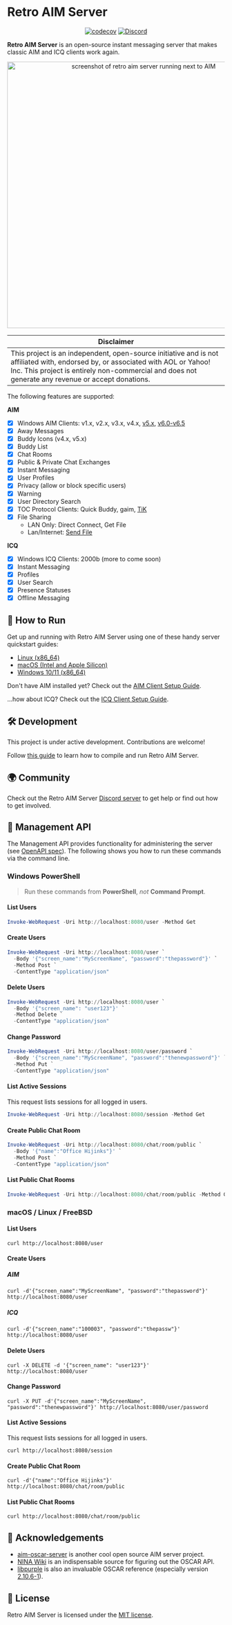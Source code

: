 # Retro AIM Server

<div align="center">

<a href="">[![codecov](https://codecov.io/gh/mk6i/retro-aim-server/graph/badge.svg?token=MATKPP77JT)](https://codecov.io/gh/mk6i/retro-aim-server)</a>
<a href="">[![Discord](https://img.shields.io/discord/1238648671348719626?logo=discord&logoColor=white)](https://discord.gg/2Xy4nF3Uh9)</a>

</div>

**Retro AIM Server** is an open-source instant messaging server that makes classic AIM and ICQ clients work again.

<p align="center">
  <img width="616" alt="screenshot of retro aim server running next to AIM" src="https://github.com/mk6i/retro-aim-server/assets/2894330/81ff419f-50fa-4961-bd2f-ac7dcac903b5">
</p>

| Disclaimer                                                                                                                                                                                                                           |
|--------------------------------------------------------------------------------------------------------------------------------------------------------------------------------------------------------------------------------------|
| This project is an independent, open-source initiative and is not affiliated with, endorsed by, or associated with AOL or Yahoo! Inc. This project is entirely non-commercial and does not generate any revenue or accept donations. |

The following features are supported:

**AIM**

- [x] Windows AIM Clients: v1.x, v2.x, v3.x, v4.x, [v5.x](./docs/CLIENT.md), [v6.0-v6.5](./docs/AIM6.md)
- [x] Away Messages
- [x] Buddy Icons (v4.x, v5.x)
- [x] Buddy List
- [x] Chat Rooms
- [x] Public & Private Chat Exchanges
- [x] Instant Messaging
- [x] User Profiles
- [x] Privacy (allow or block specific users)
- [x] Warning
- [x] User Directory Search
- [x] TOC Protocol Clients: Quick Buddy, gaim, [TiK](./docs/CLIENT_TIK.md)
- [x] File Sharing
    - LAN Only: Direct Connect, Get File
    - Lan/Internet: [Send File](./docs/RENDEZVOUS.md)

**ICQ**

- [x] Windows ICQ Clients: 2000b (more to come soon)
- [x] Instant Messaging
- [x] Profiles
- [x] User Search
- [x] Presence Statuses
- [x] Offline Messaging

## 🏁 How to Run

Get up and running with Retro AIM Server using one of these handy server quickstart guides:

* [Linux (x86_64)](./docs/LINUX.md)
* [macOS (Intel and Apple Silicon)](./docs/MACOS.md)
* [Windows 10/11 (x86_64)](./docs/WINDOWS.md)

Don't have AIM installed yet? Check out the [AIM Client Setup Guide](./docs/CLIENT.md).

...how about ICQ? Check out the [ICQ Client Setup Guide](./docs/CLIENT_ICQ.md).

## 🛠️ Development

This project is under active development. Contributions are welcome!

Follow [this guide](./docs/BUILD.md) to learn how to compile and run Retro AIM Server.

## 🌍 Community

Check out the Retro AIM Server [Discord server](https://discord.gg/2Xy4nF3Uh9) to get help or find out how to get
involved.

## 👤 Management API

The Management API provides functionality for administering the server (see [OpenAPI spec](./api.yml)). The following
shows you how to run these commands via the command line.

### Windows PowerShell

> Run these commands from **PowerShell**, *not* **Command Prompt**.

#### List Users

```powershell
Invoke-WebRequest -Uri http://localhost:8080/user -Method Get
```

#### Create Users

```powershell
Invoke-WebRequest -Uri http://localhost:8080/user `
  -Body '{"screen_name":"MyScreenName", "password":"thepassword"}' `
  -Method Post `
  -ContentType "application/json"
```

#### Delete Users

```powershell
Invoke-WebRequest -Uri http://localhost:8080/user `
  -Body '{"screen_name": "user123"}' `
  -Method Delete `
  -ContentType "application/json"
```

#### Change Password

```powershell
Invoke-WebRequest -Uri http://localhost:8080/user/password `
  -Body '{"screen_name":"MyScreenName", "password":"thenewpassword"}' `
  -Method Put `
  -ContentType "application/json"
```

#### List Active Sessions

This request lists sessions for all logged in users.

```powershell
Invoke-WebRequest -Uri http://localhost:8080/session -Method Get
```

#### Create Public Chat Room

```powershell
Invoke-WebRequest -Uri http://localhost:8080/chat/room/public `
  -Body '{"name":"Office Hijinks"}' `
  -Method Post `
  -ContentType "application/json"
```

#### List Public Chat Rooms

```powershell
Invoke-WebRequest -Uri http://localhost:8080/chat/room/public -Method Get
```

### macOS / Linux / FreeBSD

#### List Users

```shell
curl http://localhost:8080/user
```

#### Create Users

##### AIM

```shell
curl -d'{"screen_name":"MyScreenName", "password":"thepassword"}' http://localhost:8080/user
```

##### ICQ

```shell
curl -d'{"screen_name":"100003", "password":"thepassw"}' http://localhost:8080/user
```

#### Delete Users

```shell
curl -X DELETE -d '{"screen_name": "user123"}' http://localhost:8080/user
```

#### Change Password

```shell
curl -X PUT -d'{"screen_name":"MyScreenName", "password":"thenewpassword"}' http://localhost:8080/user/password
```

#### List Active Sessions

This request lists sessions for all logged in users.

```shell
curl http://localhost:8080/session
```

#### Create Public Chat Room

```shell
curl -d'{"name":"Office Hijinks"}' http://localhost:8080/chat/room/public
```

#### List Public Chat Rooms

```shell
curl http://localhost:8080/chat/room/public
```

## 🔗 Acknowledgements

- [aim-oscar-server](https://github.com/ox/aim-oscar-server) is another cool open source AIM server project.
- [NINA Wiki](https://wiki.nina.chat/wiki/Main_Page) is an indispensable source for figuring out the OSCAR API.
- [libpurple](https://developer.pidgin.im/wiki/WhatIsLibpurple) is also an invaluable OSCAR reference (especially
  version [2.10.6-1](https://github.com/Tasssadar/libpurple)).

## 📄 License

Retro AIM Server is licensed under the [MIT license](./LICENSE).
